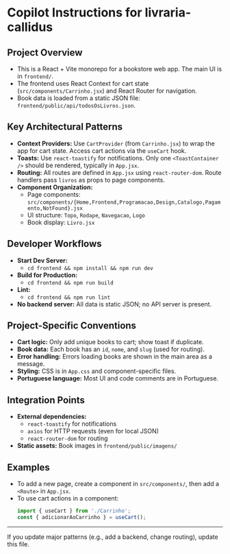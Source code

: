 # Copilot Instructions for livraria-callidus

## Project Overview
- This is a React + Vite monorepo for a bookstore web app. The main UI is in `frontend/`.
- The frontend uses React Context for cart state (`src/components/Carrinho.jsx`) and React Router for navigation.
- Book data is loaded from a static JSON file: `frontend/public/api/todosOsLivros.json`.

## Key Architectural Patterns
- **Context Providers:** Use `CartProvider` (from `Carrinho.jsx`) to wrap the app for cart state. Access cart actions via the `useCart` hook.
- **Toasts:** Use `react-toastify` for notifications. Only one `<ToastContainer />` should be rendered, typically in `App.jsx`.
- **Routing:** All routes are defined in `App.jsx` using `react-router-dom`. Route handlers pass `livros` as props to page components.
- **Component Organization:**
  - Page components: `src/components/{Home,Frontend,Programacao,Design,Catalogo,Pagamento,NotFound}.jsx`
  - UI structure: `Topo`, `Rodape`, `Navegacao`, `Logo`
  - Book display: `Livro.jsx`

## Developer Workflows
- **Start Dev Server:**
  - `cd frontend && npm install && npm run dev`
- **Build for Production:**
  - `cd frontend && npm run build`
- **Lint:**
  - `cd frontend && npm run lint`
- **No backend server:** All data is static JSON; no API server is present.

## Project-Specific Conventions
- **Cart logic:** Only add unique books to cart; show toast if duplicate.
- **Book data:** Each book has an `id`, `nome`, and `slug` (used for routing).
- **Error handling:** Errors loading books are shown in the main area as a message.
- **Styling:** CSS is in `App.css` and component-specific files.
- **Portuguese language:** Most UI and code comments are in Portuguese.

## Integration Points
- **External dependencies:**
  - `react-toastify` for notifications
  - `axios` for HTTP requests (even for local JSON)
  - `react-router-dom` for routing
- **Static assets:** Book images in `frontend/public/imagens/`

## Examples
- To add a new page, create a component in `src/components/`, then add a `<Route>` in `App.jsx`.
- To use cart actions in a component:
  ```jsx
  import { useCart } from './Carrinho';
  const { adicionarAoCarrinho } = useCart();
  ```

---

If you update major patterns (e.g., add a backend, change routing), update this file.
